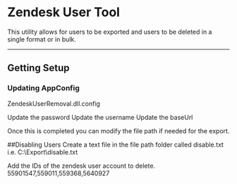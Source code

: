 # Zendesk User Tool

This utility allows for users to be exported and users to be deleted in a single format or in bulk.


***
## Getting Setup

### Updating AppConfig
ZendeskUserRemoval.dll.config
<?xml version="1.0" encoding="utf-8" ?>
<configuration>
  <appSettings>
    <add key="filePath" value="C:\Export\"/>
    <add key="password" value=""/>
    <add key="userName" value="some_email_here@domain.com"/>
    <add key="baseUrl" value="https://subdomain.zendesk.com"/>
  </appSettings>
</configuration>


Update the password
Update the username
Update the baseUrl

Once this is completed you can modify the file path if needed for the export.

##Disabling Users
Create a text file in the file path folder called disable.txt
i.e. C:\Export\disable.txt

Add the IDs of the zendesk user account to delete.
55901547,559011,559368,5640927
